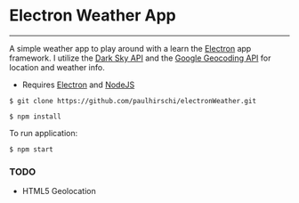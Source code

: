 # Electron Weather App
---
A simple weather app to play around with a learn the [Electron](http://electron.atom.io/) app framework. I utilize the [Dark Sky API](https://darksky.net/dev/) and the [Google Geocoding API](https://developers.google.com/maps/documentation/geocoding/start) for location and weather info.

* Requires [Electron](http://electron.atom.io/) and [NodeJS](https://nodejs.org/en/)

```
$ git clone https://github.com/paulhirschi/electronWeather.git
```

```
$ npm install
```

To run application:

```
$ npm start
```

### TODO
* HTML5 Geolocation